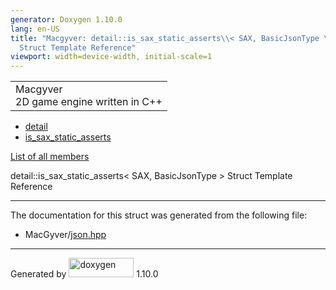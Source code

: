 ```yaml
---
generator: Doxygen 1.10.0
lang: en-US
title: "Macgyver: detail::is_sax_static_asserts\\< SAX, BasicJsonType \\>
  Struct Template Reference"
viewport: width=device-width, initial-scale=1
---
```


<div id="top">

<div id="titlearea">

<table data-cellspacing="0" data-cellpadding="0">
<colgroup>
<col style="width: 100%" />
</colgroup>
<tbody>
<tr id="projectrow" class="odd">
<td id="projectalign"><div id="projectname">
Macgyver
</div>
<div id="projectbrief">
2D game engine written in C++
</div></td>
</tr>
</tbody>
</table>

</div>

<div id="main-nav">

</div>

<div id="nav-path" class="navpath">

- <a href="namespacedetail.html" class="el">detail</a>
- <a href="structdetail_1_1is__sax__static__asserts.html"
  class="el">is_sax_static_asserts</a>

</div>

</div>

<div class="header">

<div class="summary">

[List of all
members](structdetail_1_1is__sax__static__asserts-members.html)

</div>

<div class="headertitle">

<div class="title">

detail::is_sax_static_asserts\< SAX, BasicJsonType \> Struct Template
Reference

</div>

</div>

</div>

<div class="contents">

------------------------------------------------------------------------

The documentation for this struct was generated from the following file:

- MacGyver/<a href="json_8hpp_source.html" class="el">json.hpp</a>

</div>

------------------------------------------------------------------------

<span class="small">Generated
by [<img src="doxygen.svg" class="footer" width="104" height="31"
alt="doxygen" />](https://www.doxygen.org/index.html) 1.10.0</span>
